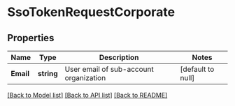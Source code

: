 # SsoTokenRequestCorporate

## Properties
Name | Type | Description | Notes
------------ | ------------- | ------------- | -------------
**Email** | **string** | User email of sub-account organization | [default to null]

[[Back to Model list]](../README.md#documentation-for-models) [[Back to API list]](../README.md#documentation-for-api-endpoints) [[Back to README]](../README.md)


